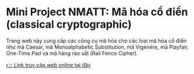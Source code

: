# Mini Project NMATT: Mã hóa cổ điển (classical cryptographic)

Trang web này cung cấp các công cụ mã hóa cho các loại mã hóa cổ điển như mã Caesar, mã Monoalphabetic Substitution, mã Vigenère, mã Playfair, One-Time Pad và mã hàng rào sắt (Rail Fence Cipher).

[👉 Link truy cập web online tại đây](https://nmatt.github.io/mini-project-nmatt/)